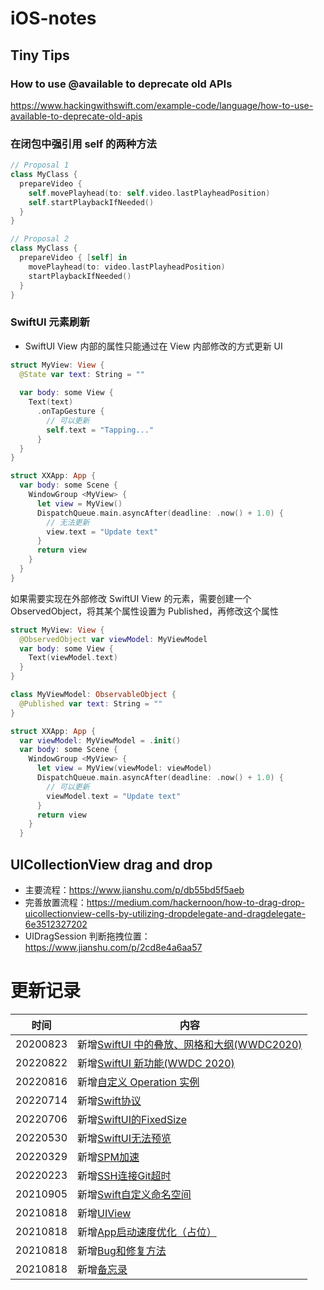 # iOS-notes

## Tiny Tips

### How to use @available to deprecate old APIs

https://www.hackingwithswift.com/example-code/language/how-to-use-available-to-deprecate-old-apis

### 在闭包中强引用 self 的两种方法

```Swift
// Proposal 1
class MyClass {
  prepareVideo {
    self.movePlayhead(to: self.video.lastPlayheadPosition)
    self.startPlaybackIfNeeded()
  }
}

// Proposal 2
class MyClass {
  prepareVideo { [self] in
    movePlayhead(to: video.lastPlayheadPosition)
    startPlaybackIfNeeded()
  }
}
```

### SwiftUI 元素刷新

* SwiftUI View 内部的属性只能通过在 View 内部修改的方式更新 UI

```Swift
struct MyView: View {
  @State var text: String = ""
  
  var body: some View {
    Text(text)
      .onTapGesture {
        // 可以更新
        self.text = "Tapping..."
      }
  }
}

struct XXApp: App {
  var body: some Scene {
    WindowGroup <MyView> {
      let view = MyView()
      DispatchQueue.main.asyncAfter(deadline: .now() + 1.0) {
        // 无法更新
        view.text = "Update text"
      }
      return view
    }
  }
}

```

如果需要实现在外部修改 SwiftUI View 的元素，需要创建一个 ObservedObject，将其某个属性设置为 Published，再修改这个属性

```Swift
struct MyView: View {
  @ObservedObject var viewModel: MyViewModel
  var body: some View {
    Text(viewModel.text)
  }
}

class MyViewModel: ObservableObject {
  @Published var text: String = ""
}

struct XXApp: App {
  var viewModel: MyViewModel = .init()
  var body: some Scene {
    WindowGroup <MyView> {
      let view = MyView(viewModel: viewModel)
      DispatchQueue.main.asyncAfter(deadline: .now() + 1.0) {
        // 可以更新
        viewModel.text = "Update text"
      }
      return view
    }
  }

```

## UICollectionView drag and drop

* 主要流程：https://www.jianshu.com/p/db55bd5f5aeb
* 完善放置流程：https://medium.com/hackernoon/how-to-drag-drop-uicollectionview-cells-by-utilizing-dropdelegate-and-dragdelegate-6e3512327202
* UIDragSession 判断拖拽位置：https://www.jianshu.com/p/2cd8e4a6aa57 


# 更新记录

时间|内容
---|---
20200823|新增[SwiftUI 中的叠放、网格和大纲(WWDC2020)](https://github.com/PatShen/iOS-notes/blob/main/SwiftUI%20中的叠放、网格和大纲(WWDC2020).md)
20220822|新增[SwiftUI 新功能(WWDC 2020)](https://github.com/PatShen/iOS-notes/blob/main/SwiftUI%20新功能(WWDC%202020).md)
20220816|新增[自定义 Operation 实例](https://github.com/PatShen/iOS-notes/blob/main/自定义%20Operation%20实例.md)
20220714|新增[Swift协议](https://github.com/PatShen/iOS-notes/blob/main/Swift协议.md)
20220706|新增[SwiftUI的FixedSize](https://github.com/PatShen/iOS-notes/blob/main/SwiftUI%20的%20FixedSize.md)
20220530|新增[SwiftUI无法预览](https://github.com/PatShen/iOS-notes/blob/main/SwiftUI无法预览.md)
20220329|新增[SPM加速](https://github.com/PatShen/iOS-notes/blob/main/SPM加速.md)
20220223|新增[SSH连接Git超时](https://github.com/PatShen/iOS-notes/blob/main/SSH连接Git超时.md)
20210905|新增[Swift自定义命名空间](https://github.com/PatShen/iOS-notes/blob/main/Swift自定义命名空间.md)
20210818|新增[UIView](https://github.com/PatShen/iOS-notes/blob/main/UIView.md)
20210818|新增[App启动速度优化（占位）](https://github.com/PatShen/iOS-notes/blob/main/App启动速度优化.md)
20210818|新增[Bug和修复方法](https://github.com/PatShen/iOS-notes/blob/main/Bug和修复方法.md)
20210818|新增[备忘录](https://github.com/PatShen/iOS-notes/blob/main/备忘录.md)
